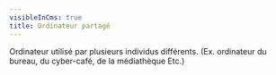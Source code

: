 ```yaml
---
visibleInCms: true
title: Ordinateur partagé
---
```

<!--StartFragment-->

Ordinateur utilisé par plusieurs individus différents. (Ex. ordinateur du bureau, du cyber-café, de la médiathèque Etc.)

<!--EndFragment-->